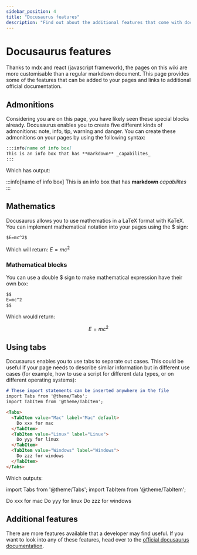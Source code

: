 ```yaml
---
sidebar_position: 4
title: "Docusaurus features"
description: "Find out about the additional features that come with docusaurus"
---
```


# Docusaurus features

Thanks to mdx and react (javascript framework), the pages on this wiki are more customisable than a regular markdown document. This page provides some of the features that can be added to your pages and links to additional official documentation.


## Admonitions

Considering you are on this page, you have likely seen these special blocks already. Docusaurus enables you to create five different kinds of admonitions: note, info, tip, warning and danger. You can create these admonitions on your pages by using the following syntax:

```markdown
:::info[name of info box]
This is an info box that has **markdown** _capabilites_
:::
```

Which has output:

:::info[name of info box]
This is an info box that has **markdown** _capabilites_
:::

## Mathematics

Docusaurus allows you to use mathematics in a LaTeX format with KaTeX. You can implement mathematical notation into your pages using the $ sign:

```markdown
$E=mc^2$
```

Which will return: $E=mc^2$

### Mathematical blocks

You can use a double $ sign to make mathematical expression have their own box:

```markdown
$$
E=mc^2
$$
```

Which would return:

$$
E=mc^2
$$

## Using tabs

Docusaurus enables you to use tabs to separate out cases. This could be useful if your page needs to describe similar information but in different use cases (for example, how to use a script for different data types, or on different operating systems):

```md
# These import statements can be inserted anywhere in the file
import Tabs from '@theme/Tabs';
import TabItem from '@theme/TabItem';

<Tabs>
  <TabItem value="Mac" label="Mac" default>
    Do xxx for mac
  </TabItem>
  <TabItem value="Linux" label="Linux">
    Do yyy for linux
  </TabItem>
  <TabItem value="Windows" label="Windows">
    Do zzz for windows
  </TabItem>
</Tabs>
```

Which outputs:

import Tabs from '@theme/Tabs';
import TabItem from '@theme/TabItem';

<Tabs>
  <TabItem value="Mac" label="Mac" default>
    Do xxx for mac
  </TabItem>
  <TabItem value="Linux" label="Linux">
    Do yyy for linux
  </TabItem>
  <TabItem value="Windows" label="Windows">
    Do zzz for windows
  </TabItem>
</Tabs>

## Additional features

There are more features available that a developer may find useful. If you want to look into any of these features, head over to the [official docusaurus documentation](https://docusaurus.io/docs/markdown-features).
